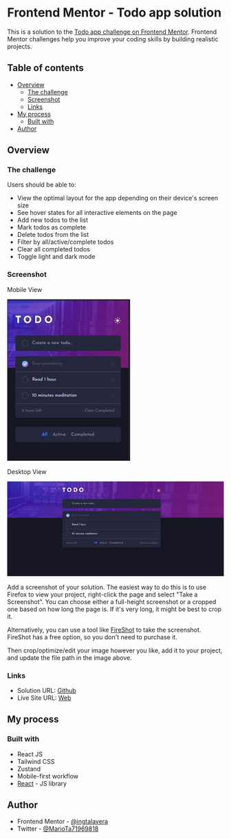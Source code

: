# Frontend Mentor - Todo app solution

This is a solution to the [Todo app challenge on Frontend Mentor](https://www.frontendmentor.io/challenges/todo-app-Su1_KokOW). Frontend Mentor challenges help you improve your coding skills by building realistic projects. 

## Table of contents

- [Overview](#overview)
  - [The challenge](#the-challenge)
  - [Screenshot](#screenshot)
  - [Links](#links)
- [My process](#my-process)
  - [Built with](#built-with)
- [Author](#author)


## Overview

### The challenge

Users should be able to:

- View the optimal layout for the app depending on their device's screen size
- See hover states for all interactive elements on the page
- Add new todos to the list
- Mark todos as complete
- Delete todos from the list
- Filter by all/active/complete todos
- Clear all completed todos
- Toggle light and dark mode

### Screenshot

Mobile View

![Mobile View](./screenshots/MobileDark.JPG)

Desktop View

![Desktop View](./screenshots/DesktopDark.JPG)

Add a screenshot of your solution. The easiest way to do this is to use Firefox to view your project, right-click the page and select "Take a Screenshot". You can choose either a full-height screenshot or a cropped one based on how long the page is. If it's very long, it might be best to crop it.

Alternatively, you can use a tool like [FireShot](https://getfireshot.com/) to take the screenshot. FireShot has a free option, so you don't need to purchase it. 

Then crop/optimize/edit your image however you like, add it to your project, and update the file path in the image above.

### Links

- Solution URL: [Github](https://your-solution-url.com)
- Live Site URL: [Web](https://your-live-site-url.com)

## My process

### Built with

- React JS
- Tailwind CSS
- Zustand
- Mobile-first workflow
- [React](https://reactjs.org/) - JS library


## Author

- Frontend Mentor - [@ingtalavera](https://www.frontendmentor.io/profile/ingtalavera)
- Twitter - [@MarioTa71969818](https://www.twitter.com/MarioTa71969818)
